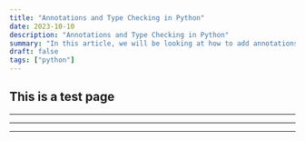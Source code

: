 ```yaml
---
title: "Annotations and Type Checking in Python"
date: 2023-10-10
description: "Annotations and Type Checking in Python"
summary: "In this article, we will be looking at how to add annotations and type checking to our Python code."
draft: false
tags: ["python"]
---
```

## This is a test page

---
***
___
